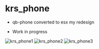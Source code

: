 # krs_phone

* qb-phone converted to esx my redesign

* Work in progress


![krs_phone1](https://github.com/user-attachments/assets/38872b57-9053-4a09-8cde-ffc91bfc0757)
![krs_phone2](https://github.com/user-attachments/assets/643ad070-0fe3-4558-a888-2003212e9c80)
![krs_phone3](https://github.com/user-attachments/assets/11cf1ecc-d6c8-44af-a1e9-6b3500806883)
